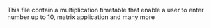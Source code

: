 This file contain a multiplication timetable that enable a user to enter number up to 10, matrix application and many more
